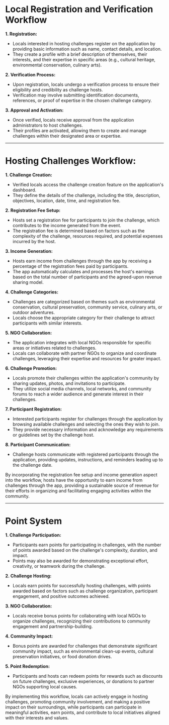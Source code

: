 # Local Registration and Verification Workflow

**1. Registration:**

- Locals interested in hosting challenges register on the application by providing basic information such as name, contact details, and location.
- They create a profile with a brief description of themselves, their interests, and their expertise in specific areas (e.g., cultural heritage, environmental conservation, culinary arts).

**2. Verification Process:**

- Upon registration, locals undergo a verification process to ensure their eligibility and credibility as challenge hosts.
- Verification may involve submitting identification documents, references, or proof of expertise in the chosen challenge category.

**3. Approval and Activation:**

- Once verified, locals receive approval from the application administrators to host challenges.
- Their profiles are activated, allowing them to create and manage challenges within their designated area or expertise.

---

# Hosting Challenges Workflow:

**1. Challenge Creation:**

- Verified locals access the challenge creation feature on the application's dashboard.
- They define the details of the challenge, including the title, description, objectives, location, date, time, and registration fee.

**2. Registration Fee Setup:**

- Hosts set a registration fee for participants to join the challenge, which contributes to the income generated from the event.
- The registration fee is determined based on factors such as the complexity of the challenge, resources required, and potential expenses incurred by the host.

**3. Income Generation:**

- Hosts earn income from challenges through the app by receiving a percentage of the registration fees paid by participants.
- The app automatically calculates and processes the host's earnings based on the total number of participants and the agreed-upon revenue sharing model.

**4. Challenge Categories:**

- Challenges are categorized based on themes such as environmental conservation, cultural preservation, community service, culinary arts, or outdoor adventures.
- Locals choose the appropriate category for their challenge to attract participants with similar interests.

**5. NGO Collaboration:**

- The application integrates with local NGOs responsible for specific areas or initiatives related to challenges.
- Locals can collaborate with partner NGOs to organize and coordinate challenges, leveraging their expertise and resources for greater impact.

**6. Challenge Promotion:**

- Locals promote their challenges within the application's community by sharing updates, photos, and invitations to participate.
- They utilize social media channels, local networks, and community forums to reach a wider audience and generate interest in their challenges.

**7. Participant Registration:**

- Interested participants register for challenges through the application by browsing available challenges and selecting the ones they wish to join.
- They provide necessary information and acknowledge any requirements or guidelines set by the challenge host.

**8. Participant Communication:**

- Challenge hosts communicate with registered participants through the application, providing updates, instructions, and reminders leading up to the challenge date.

By incorporating the registration fee setup and income generation aspect into the workflow, hosts have the opportunity to earn income from challenges through the app, providing a sustainable source of revenue for their efforts in organizing and facilitating engaging activities within the community.

---

# Point System

**1. Challenge Participation:**

- Participants earn points for participating in challenges, with the number of points awarded based on the challenge's complexity, duration, and impact.
- Points may also be awarded for demonstrating exceptional effort, creativity, or teamwork during the challenge.

**2. Challenge Hosting:**

- Locals earn points for successfully hosting challenges, with points awarded based on factors such as challenge organization, participant engagement, and positive outcomes achieved.

**3. NGO Collaboration:**

- Locals receive bonus points for collaborating with local NGOs to organize challenges, recognizing their contributions to community engagement and partnership-building.

**4. Community Impact:**

- Bonus points are awarded for challenges that demonstrate significant community impact, such as environmental clean-up events, cultural preservation initiatives, or food donation drives.

**5. Point Redemption:**

- Participants and hosts can redeem points for rewards such as discounts on future challenges, exclusive experiences, or donations to partner NGOs supporting local causes.

By implementing this workflow, locals can actively engage in hosting challenges, promoting community involvement, and making a positive impact on their surroundings, while participants can participate in meaningful activities, earn points, and contribute to local initiatives aligned with their interests and values.
